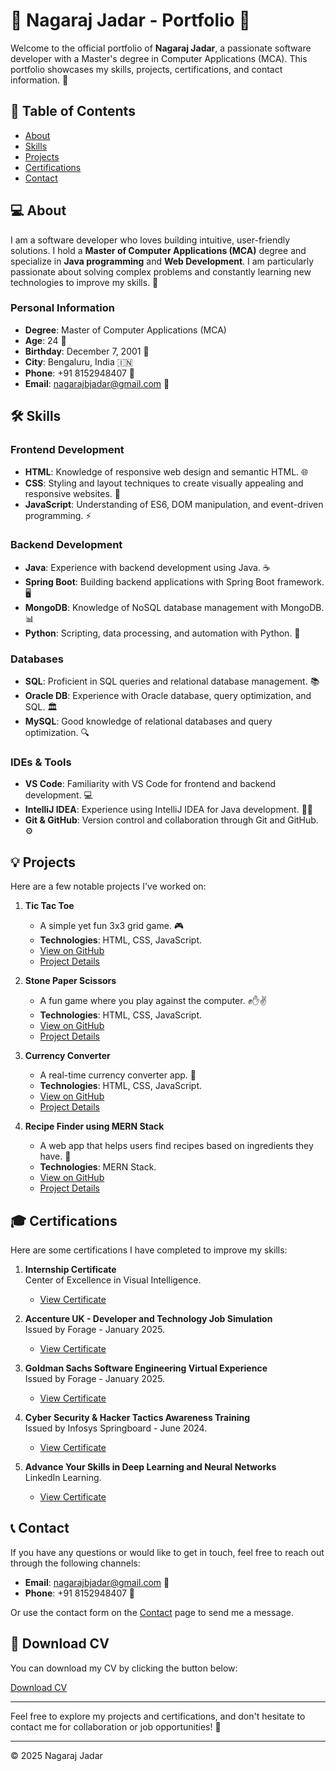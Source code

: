 # 🌟 Nagaraj Jadar - Portfolio 🌟

Welcome to the official portfolio of **Nagaraj Jadar**, a passionate software developer with a Master's degree in Computer Applications (MCA). This portfolio showcases my skills, projects, certifications, and contact information. 🚀

## 📑 Table of Contents
- [About](#about)
- [Skills](#skills)
- [Projects](#projects)
- [Certifications](#certifications)
- [Contact](#contact)
  
## 💻 About

I am a software developer who loves building intuitive, user-friendly solutions. I hold a **Master of Computer Applications (MCA)** degree and specialize in **Java programming** and **Web Development**. I am particularly passionate about solving complex problems and constantly learning new technologies to improve my skills. 🌱

### Personal Information
- **Degree**: Master of Computer Applications (MCA)
- **Age**: 24 🎂
- **Birthday**: December 7, 2001 🎉
- **City**: Bengaluru, India 🇮🇳
- **Phone**: +91 8152948407 📱
- **Email**: nagarajbjadar@gmail.com 📧

## 🛠️ Skills

### Frontend Development
- **HTML**: Knowledge of responsive web design and semantic HTML. 🌐
- **CSS**: Styling and layout techniques to create visually appealing and responsive websites. 🎨
- **JavaScript**: Understanding of ES6, DOM manipulation, and event-driven programming. ⚡

### Backend Development
- **Java**: Experience with backend development using Java. ☕
- **Spring Boot**: Building backend applications with Spring Boot framework. 🖥️
- **MongoDB**: Knowledge of NoSQL database management with MongoDB. 📊
- **Python**: Scripting, data processing, and automation with Python. 🐍

### Databases
- **SQL**: Proficient in SQL queries and relational database management. 📚
- **Oracle DB**: Experience with Oracle database, query optimization, and SQL. 🏛️
- **MySQL**: Good knowledge of relational databases and query optimization. 🔍

### IDEs & Tools
- **VS Code**: Familiarity with VS Code for frontend and backend development. 💻
- **IntelliJ IDEA**: Experience using IntelliJ IDEA for Java development. 👩‍💻
- **Git & GitHub**: Version control and collaboration through Git and GitHub. ⚙️

## 💡 Projects

Here are a few notable projects I've worked on:

1. **Tic Tac Toe**
   - A simple yet fun 3x3 grid game. 🎮
   - **Technologies**: HTML, CSS, JavaScript.
   - [View on GitHub](https://github.com/Nagaraj-Jadar/Tic_Tac_Toe)
   - [Project Details](https://github.com/Nagaraj-Jadar/Tic_Tac_Toe#readme)

2. **Stone Paper Scissors**
   - A fun game where you play against the computer. ✊✋✌️
   - **Technologies**: HTML, CSS, JavaScript.
   - [View on GitHub](https://github.com/Nagaraj-Jadar/StonePaperScissor)
   - [Project Details](https://github.com/Nagaraj-Jadar/StonePaperScissor#readme)

3. **Currency Converter**
   - A real-time currency converter app. 💱
   - **Technologies**: HTML, CSS, JavaScript.
   - [View on GitHub](https://github.com/Nagaraj-Jadar/CurrencyConverter)
   - [Project Details](https://github.com/Nagaraj-Jadar/CurrencyConverter#readme)

4. **Recipe Finder using MERN Stack**
   - A web app that helps users find recipes based on ingredients they have. 🍲
   - **Technologies**: MERN Stack.
   - [View on GitHub](https://github.com/Nagaraj-Jadar/RecipeFinder)
   - [Project Details](https://github.com/Nagaraj-Jadar/RecipeFinder#readme)

## 🎓 Certifications

Here are some certifications I have completed to improve my skills:

1. **Internship Certificate**  
   Center of Excellence in Visual Intelligence.
   - [View Certificate](certificates/Nagaraj%20Jadar.pdf)

2. **Accenture UK - Developer and Technology Job Simulation**  
   Issued by Forage - January 2025.
   - [View Certificate](certificates/Accenture%20Certificate.pdf)

3. **Goldman Sachs Software Engineering Virtual Experience**  
   Issued by Forage - January 2025.
   - [View Certificate](certificates/Goldman%20Sachs.pdf)

4. **Cyber Security & Hacker Tactics Awareness Training**  
   Issued by Infosys Springboard - June 2024.
   - [View Certificate](certificates/cyber%20certification.pdf)

5. **Advance Your Skills in Deep Learning and Neural Networks**  
   LinkedIn Learning.
   - [View Certificate](certificates/Deep%20Learning%20Certificate.pdf)

## 📞 Contact

If you have any questions or would like to get in touch, feel free to reach out through the following channels:

- **Email**: nagarajbjadar@gmail.com 📧
- **Phone**: +91 8152948407 📱

Or use the contact form on the [Contact](#contact) page to send me a message.

## 📄 Download CV

You can download my CV by clicking the button below:

[Download CV](NAGARAJ_JADAR.pdf)

---

Feel free to explore my projects and certifications, and don't hesitate to contact me for collaboration or job opportunities! 🤝

---

© 2025 Nagaraj Jadar
